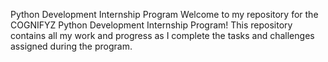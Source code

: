 Python Development Internship Program
Welcome to my repository for the COGNIFYZ Python Development Internship Program! This repository contains all my work and progress as I complete the tasks and challenges assigned during the program.

